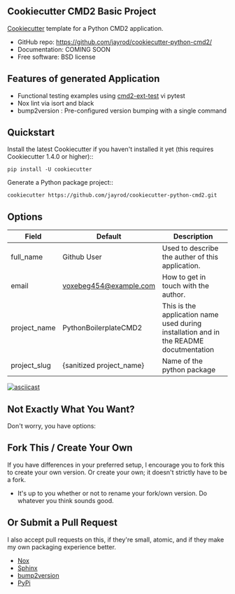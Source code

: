 
Cookiecutter CMD2 Basic Project 
-------------------------------

[Cookiecutter](https://github.com/cookiecutter/cookiecutter) template for a Python CMD2 application.

* GitHub repo: https://github.com/jayrod/cookiecutter-python-cmd2/
* Documentation: COMING SOON
* Free software: BSD license

Features of generated Application
--------

* Functional testing examples using [cmd2-ext-test](https://github.com/python-cmd2/cmd2-ext-test) vi pytest
* Nox lint via isort and black
* bump2version : Pre-configured version bumping with a single command



Quickstart
----------

Install the latest Cookiecutter if you haven't installed it yet (this requires
Cookiecutter 1.4.0 or higher)::

    pip install -U cookiecutter

Generate a Python package project::

    cookiecutter https://github.com/jayrod/cookiecutter-python-cmd2.git

Options
-------

| Field        | Default                  | Description                                                                            |
|--------------|--------------------------|----------------------------------------------------------------------------------------|
| full_name    | Github User              | Used to describe the auther of this application.                                       |
| email        | voxebeg454@example.com   | How to get in touch with the author.                                                   |
| project_name | PythonBoilerplateCMD2    | This is the application name used during installation and in the README docutmentation |
| project_slug | {sanitized project_name} | Name of the python package                                                             |


[![asciicast](https://asciinema.org/a/388246.svg)](https://asciinema.org/a/388246)


Not Exactly What You Want?
--------------------------

Don't worry, you have options:

Fork This / Create Your Own
----------

If you have differences in your preferred setup, I encourage you to fork this
to create your own version. Or create your own; it doesn't strictly have to
be a fork.

* It's up to you whether or not to rename your fork/own version. Do whatever
  you think sounds good.

Or Submit a Pull Request
----------

I also accept pull requests on this, if they're small, atomic, and if they
make my own packaging experience better.

* [Nox](https://nox.thea.codes/en/stable/)
* [Sphinx](http://sphinx-doc.org/)
* [bump2version](https://github.com/c4urself/bump2version)
* [PyPi](https://pypi.python.org/pypi)
